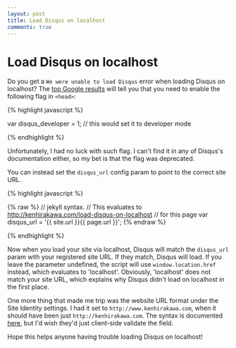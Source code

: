 ```yaml
---
layout: post
title: Load Disqus on localhost
comments: true
---
```


# Load Disqus on localhost

Do you get a `We were unable to load Disqus` error when loading Disqus on localhost?  The [top Google results](https://www.google.com/search?q=load+disqus+on+localhost) will tell you that you need to enable the following flag in `<head>`:

{% highlight javascript %}

var disqus_developer = 1; // this would set it to developer mode

{% endhighlight %}

Unfortunately, I had no luck with such flag.  I can't find it in any of Disqus's documentation either, so my bet is that the flag was deprecated.

You can instead set the `disqus_url` config param to point to the correct site URL.

{% highlight javascript %}

{% raw %}
// jekyll syntax.
// This evaluates to http://kenhirakawa.com/load-disqus-on-localhost
// for this page
var disqus_url = '{{ site.url }}{{ page.url }}';
{% endraw %}

{% endhighlight %}

Now when you load your site via localhost, Disqus will match the `disqus_url` param with your registered site URL.  If they match, Disqus will load. If you leave the parameter undefined, the script will use `window.location.href` instead, which evaluates to 'localhost'.  Obviously, 'localhost' does not match your site URL, which explains why Disqus didn't load on localhost in the first place.

One more thing that made me trip was the website URL format under the Site Identity settings.  I had it set to `http://www.kenhirakawa.com`, when it should have been just `http://kenhirakawa.com`.  The syntax is documented [here](http://help.disqus.com/customer/portal/articles/472007-i-m-receiving-the-message-%22we-were-unable-to-load-disqus-%22), but I'd wish they'd just client-side validate the field.

Hope this helps anyone having trouble loading Disqus on localhost!